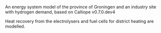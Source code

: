 An energy system model of the province of Groningen and an industry site with hydrogen demand, based on Calliope v0.7.0.dev4

Heat recovery from the electrolysers and fuel cells for district heating are modelled.

